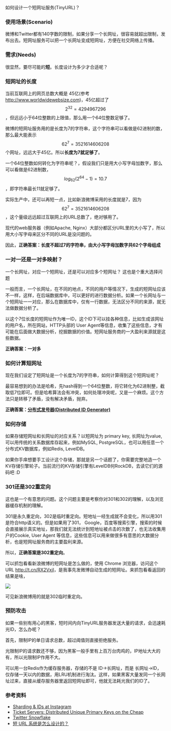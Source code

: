 如何设计一个短网址服务(TinyURL)？


### 使用场景(Scenario)

微博和Twitter都有140字数的限制，如果分享一个长网址，很容易就超出限制，发布出去。短网址服务可以把一个长网址变成短网址，方便在社交网络上传播。


### 需求(Needs)

很显然，要尽可能的**短**。长度设计为多少才合适呢？


### 短网址的长度

当前互联网上的网页总数大概是 45亿(参考 <http://www.worldwidewebsize.com>)，45亿超过了 $$2^{32}=4294967296$$，但远远小于64位整数的上限值，那么用一个64位整数足够了。

微博的短网址服务用的是长度为7的字符串，这个字符串可以看做是62进制的数，那么最大能表示$${62}^7=3521614606208$$个网址，远远大于45亿。所以**长度为7就足够了**。

一个64位整数如何转化为字符串呢？，假设我们只是用大小写字母加数字，那么可以看做是62进制数，$$log_{62} {(2^{64}-1)}=10.7$$，即字符串最长11就足够了。

实际生产中，还可以再短一点，比如新浪微博采用的长度就是7，因为 $$62^7=3521614606208$$，这个量级远远超过互联网上的URL总数了，绝对够用了。

现代的web服务器（例如Apache, Nginx）大部分都区分URL里的大小写了，所以用大小写字母来区分不同的URL是没问题的。

因此，**正确答案：长度不超过7的字符串，由大小写字母加数字共62个字母组成**


### 一对一还是一对多映射？

一个长网址，对应一个短网址，还是可以对应多个短网址？ 这也是个重大选择问题

<!-- more -->

一般而言，一个长网址，在不同的地点，不同的用户等情况下，生成的短网址应该不一样，这样，在后端数据库中，可以更好的进行数据分析。如果一个长网址与一个短网址一一对应，那么在数据库中，仅有一行数据，无法区分不同的来源，就无法做数据分析了。

以这个7位长度的短网址作为唯一ID，这个ID下可以挂各种信息，比如生成该网址的用户名，所在网站，HTTP头部的 User Agent等信息，收集了这些信息，才有可能在后面做大数据分析，挖掘数据的价值。短网址服务商的一大盈利来源就是这些数据。


**正确答案：一对多**


### 如何计算短网址

现在我们设定了短网址是一个长度为7的字符串，如何计算得到这个短网址呢？

最容易想到的办法是哈希，先hash得到一个64位整数，将它转化为62进制整，截取低7位即可。但是哈希算法会有冲突，如何处理冲突呢，又是一个麻烦。这个方法只是转移了矛盾，没有解决矛盾，抛弃。

**正确答案：[分布式发号器(Distributed ID Generator)](distributed-id-generator.md)**


### 如何存储

如果存储短网址和长网址的对应关系？以短网址为 primary key, 长网址为value, 可以用传统的关系数据库存起来，例如MySQL, PostgreSQL，也可以用任意一个分布式KV数据库，例如Redis, LevelDB。

如果你手痒想要手工设计这个存储，那就是另一个话题了，你需要完整地造一个KV存储引擎轮子。当前流行的KV存储引擎有LevelDB何RockDB，去读它们的源码吧 :D


### 301还是302重定向

这也是一个有意思的问题。这个问题主要是考察你对301和302的理解，以及浏览器缓存机制的理解。

301是永久重定向，302是临时重定向。短地址一经生成就不会变化，所以用301是符合http语义的。但是如果用了301， Google，百度等搜索引擎，搜索的时候会直接展示真实地址，那我们就无法统计到短地址被点击的次数了，也无法收集用户的Cookie, User Agent 等信息，这些信息可以用来做很多有意思的大数据分析，也是短网址服务商的主要盈利来源。

所以，**正确答案是302重定向**。

可以抓包看看新浪微博的短网址是怎么做的，使用 Chrome 浏览器，访问这个URL <http://t.cn/RX2VxjI>，是我事先发微博自动生成的短网址。来抓包看看返回的结果是啥，

![](http://cn.soulmachine.me/images/tinyurl-302.png)

可见新浪微博用的就是302临时重定向。


### 预防攻击

如果一些别有用心的黑客，短时间内向TinyURL服务器发送大量的请求，会迅速耗光ID，怎么办呢？

首先，限制IP的单日请求总数，超过阈值则直接拒绝服务。

光限制IP的请求数还不够，因为黑客一般手里有上百万台肉鸡的，IP地址大大的有，所以光限制IP作用不大。

可以用一台Redis作为缓存服务器，存储的不是 ID->长网址，而是 长网址->ID，仅存储一天以内的数据，用LRU机制进行淘汰。这样，如果黑客大量发同一个长网址过来，直接从缓存服务器里返回短网址即可，他就无法耗光我们的ID了。


### 参考资料

* [Sharding & IDs at Instagram](https://engineering.instagram.com/sharding-ids-at-instagram-1cf5a71e5a5c)
* [Ticket Servers: Distributed Unique Primary Keys on the Cheap](http://code.flickr.net/2010/02/08/ticket-servers-distributed-unique-primary-keys-on-the-cheap/)
* [Twitter Snowflake](https://github.com/twitter/snowflake)
* [短 URL 系统是怎么设计的？](https://www.zhihu.com/question/29270034)
